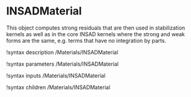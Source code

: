 # INSADMaterial

This object computes strong residuals that are then used in stabilization
kernels as well as in the core INSAD kernels where the strong and weak forms are
the same, e.g. terms that have no integration by parts.

!syntax description /Materials/INSADMaterial

!syntax parameters /Materials/INSADMaterial

!syntax inputs /Materials/INSADMaterial

!syntax children /Materials/INSADMaterial
